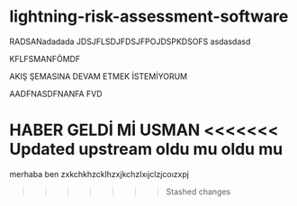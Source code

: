 # lightning-risk-assessment-software
RADSANadadada
JDSJFLSDJFDSJFPOJDSPKDSOFS
asdasdasd

KFLFSMANFÖMDF

AKIŞ ŞEMASINA DEVAM ETMEK İSTEMİYORUM

AADFNASDFNANFA
FVD


HABER GELDİ Mİ USMAN
<<<<<<< Updated upstream
oldu mu oldu mu
=======
merhaba ben 
zxkchkhzcklhzxjkchzlxıjclzjcoızxpj
>>>>>>> Stashed changes
